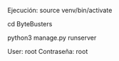 Ejecución: 
source venv/bin/activate

cd ByteBusters 

python3 manage.py runserver

User: root 
Contraseña: root
